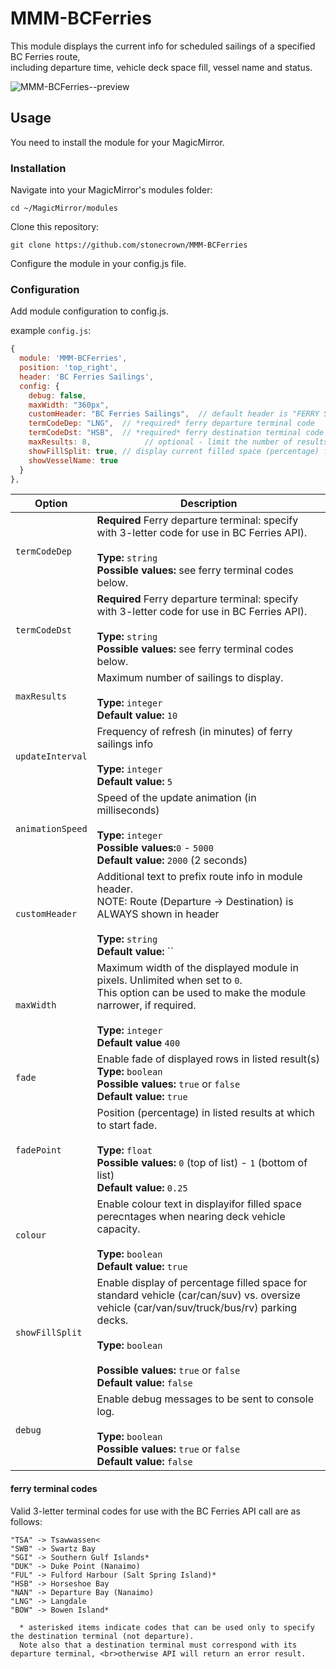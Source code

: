 # MMM-BCFerries

This module displays the current info for scheduled sailings of a specified BC Ferries route,<br>including departure time, vehicle deck space fill, vessel name and status.<br>

![MMM-BCFerries--preview](https://user-images.githubusercontent.com/54690747/194432750-0292c87d-e77f-4411-8317-54c117a1fc04.jpg)


## Usage 

You need to install the module for your MagicMirror.

### Installation

Navigate into your MagicMirror's modules folder:

```shell
cd ~/MagicMirror/modules
```
Clone this repository:
```shell
git clone https://github.com/stonecrown/MMM-BCFerries
```
Configure the module in your config.js file.

### Configuration

Add module configuration to config.js.

example `config.js`:

```js
{
  module: 'MMM-BCFerries',
  position: 'top_right',
  header: 'BC Ferries Sailings',
  config: {
    debug: false,
    maxWidth: "360px",
    customHeader: "BC Ferries Sailings",  // default header is "FERRY SAILINGS"
    termCodeDep: "LNG",  // *required* ferry departure terminal code
    termCodeDst: "HSB",  // *required* ferry destination terminal code
    maxResults: 8,            // optional - limit the number of results to display.
    showFillSplit: true, // display current filled space (percentage) for standard vehicle vs. oversize vehicle decks
    showVesselName: true
  }
},
```

|Option|Description|
|---|---|
|`termCodeDep`| **Required** Ferry departure terminal: specify with 3-letter code for use in BC Ferries API).<br><br>**Type:** `string` <br>**Possible values:** see ferry terminal codes below.|
|`termCodeDst`| **Required** Ferry departure terminal: specify with 3-letter code for use in BC Ferries API).<br><br>**Type:** `string` <br>**Possible values:** see ferry terminal codes below.|
|`maxResults`|Maximum number of sailings to display.<br><br>**Type:** `integer`<br> **Default value:** `10`|
|`updateInterval`|Frequency of refresh (in minutes) of ferry sailings info<br><br>**Type:** `integer`<br> **Default value:** `5`|
|`animationSpeed`|Speed of the update animation (in milliseconds)<br><br>**Type:** `integer` <br>**Possible values:**`0` - `5000`<br> **Default value:** `2000` (2 seconds)|
|`customHeader`|Additional text to prefix route info in module header.<br>NOTE: Route (Departure -> Destination) is ALWAYS shown in header<br><br>**Type:** `string` <br> **Default value:** ``|
|`maxWidth`|Maximum width of the displayed module in pixels. Unlimited when set to `0`.<br>This option can be used to make the module narrower, if required. <br><br>**Type:** `integer` <br> **Default value** `400`|
|`fade`|Enable fade of displayed rows in listed result(s) <br>**Type:** `boolean` <br>**Possible values:** `true` or `false` <br> **Default value:** `true` |
|`fadePoint`|Position (percentage) in listed results at which to start fade.<br><br>**Type:** `float` <br>**Possible values:** `0` (top of list) - `1` (bottom of list) <br> **Default value:** `0.25`|
|`colour`|Enable colour text in displayifor filled space perecntages when nearing deck vehicle capacity.<br><br>**Type:** `boolean` <br> **Default value:** `true`|
|`showFillSplit`|Enable display of percentage filled space for standard vehicle (car/can/suv) vs. oversize vehicle (car/van/suv/truck/bus/rv) parking decks.<br><br>**Type:** `boolean` <br><br>**Possible values:** `true` or `false` <br> **Default value:** `false`|
|`debug`|Enable debug messages to be sent to console log. <br><br>**Type:** `boolean` <br>**Possible values:** `true` or `false` <br> **Default value:** `false`|

#### ferry terminal codes ####
Valid 3-letter terminal codes for use with the BC Ferries API call are as follows:
```
"TSA" -> Tsawwassen<
"SWB" -> Swartz Bay
"SGI" -> Southern Gulf Islands*
"DUK" -> Duke Point (Nanaimo)
"FUL" -> Fulford Harbour (Salt Spring Island)*
"HSB" -> Horseshoe Bay
"NAN" -> Departure Bay (Nanaimo)
"LNG" -> Langdale
"BOW" -> Bowen Island*

  * asterisked items indicate codes that can be used only to specify the destination terminal (not departure).
  Note also that a destination terminal must correspond with its departure terminal, <br>otherwise API will return an error result.
```



